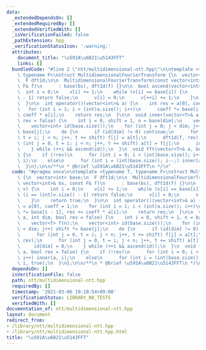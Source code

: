 ```yaml
---
data:
  _extendedDependsOn: []
  _extendedRequiredBy: []
  _extendedVerifiedWith: []
  _isVerificationFailed: false
  _pathExtension: hpp
  _verificationStatusIcon: ':warning:'
  attributes:
    document_title: "\u591A\u6B21\u5143FFT"
    links: []
  bundledCode: "#line 2 \"ntt/multidimensional-ntt.hpp\"\n\ntemplate <typename T,\
    \ typename F>\nstruct MultidimensionalFourierTransform {\n  vector<int> base;\n\
    \  F dft1d;\n\n  MultidimensionalFourierTransform(const vector<int>& bs, const\
    \ F& f)\n      : base(bs), dft1d(f) {}\n\n  bool ascend(vector<int>& v) {\n  \
    \  int i = 0;\n    v[i] += 1;\n    while (v[i] == base[i]) {\n      if (i == (int)v.size()\
    \ - 1) return false;\n      v[i] = 0;\n      v[++i] += 1;\n    }\n    return true;\n\
    \  }\n\n  int operator()(vector<int>& a) {\n    int res = a[0], coeff = 1;\n \
    \   for (int i = 1; i < (int)a.size(); i++)\n      coeff *= base[i - 1], res +=\
    \ coeff * a[i];\n    return res;\n  }\n\n  void inner(vector<T>& a, int dim, bool\
    \ rev = false) {\n    int i = 0, shift = 1, n = base[dim];\n    vector<T> f(n);\n\
    \    vector<int> id(base.size());\n    for (int j = 0; j < dim; j++) shift *=\
    \ base[j];\n    do {\n      if (id[dim] != 0) continue;\n      for (int j = 0,\
    \ t = i; j < n; j++, t += shift) f[j] = a[t];\n      dft1d(f, rev);\n      for\
    \ (int j = 0, t = i; j < n; j++, t += shift) a[t] = f[j];\n      id[dim] = 0;\n\
    \    } while (++i && ascend(id));\n  }\n  void fft(vector<T>& a, bool rev = false)\
    \ {\n    if (!rev)\n      for (int i = 0; i < (int)base.size(); i++) inner(a,\
    \ i);\n    else\n      for (int i = (int)base.size(); i--;) inner(a, i, true);\n\
    \  }\n};\n\n/**\n * @brief \u591A\u6B21\u5143FFT\n */\n"
  code: "#pragma once\n\ntemplate <typename T, typename F>\nstruct MultidimensionalFourierTransform\
    \ {\n  vector<int> base;\n  F dft1d;\n\n  MultidimensionalFourierTransform(const\
    \ vector<int>& bs, const F& f)\n      : base(bs), dft1d(f) {}\n\n  bool ascend(vector<int>&\
    \ v) {\n    int i = 0;\n    v[i] += 1;\n    while (v[i] == base[i]) {\n      if\
    \ (i == (int)v.size() - 1) return false;\n      v[i] = 0;\n      v[++i] += 1;\n\
    \    }\n    return true;\n  }\n\n  int operator()(vector<int>& a) {\n    int res\
    \ = a[0], coeff = 1;\n    for (int i = 1; i < (int)a.size(); i++)\n      coeff\
    \ *= base[i - 1], res += coeff * a[i];\n    return res;\n  }\n\n  void inner(vector<T>&\
    \ a, int dim, bool rev = false) {\n    int i = 0, shift = 1, n = base[dim];\n\
    \    vector<T> f(n);\n    vector<int> id(base.size());\n    for (int j = 0; j\
    \ < dim; j++) shift *= base[j];\n    do {\n      if (id[dim] != 0) continue;\n\
    \      for (int j = 0, t = i; j < n; j++, t += shift) f[j] = a[t];\n      dft1d(f,\
    \ rev);\n      for (int j = 0, t = i; j < n; j++, t += shift) a[t] = f[j];\n \
    \     id[dim] = 0;\n    } while (++i && ascend(id));\n  }\n  void fft(vector<T>&\
    \ a, bool rev = false) {\n    if (!rev)\n      for (int i = 0; i < (int)base.size();\
    \ i++) inner(a, i);\n    else\n      for (int i = (int)base.size(); i--;) inner(a,\
    \ i, true);\n  }\n};\n\n/**\n * @brief \u591A\u6B21\u5143FFT\n */\n"
  dependsOn: []
  isVerificationFile: false
  path: ntt/multidimensional-ntt.hpp
  requiredBy: []
  timestamp: '2021-03-06 19:10:54+09:00'
  verificationStatus: LIBRARY_NO_TESTS
  verifiedWith: []
documentation_of: ntt/multidimensional-ntt.hpp
layout: document
redirect_from:
- /library/ntt/multidimensional-ntt.hpp
- /library/ntt/multidimensional-ntt.hpp.html
title: "\u591A\u6B21\u5143FFT"
---
```

